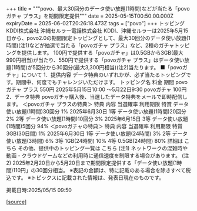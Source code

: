 +++
title = """povo、最大30回分のデータ使い放題(1時間)などが当たる「povoガチャ プラス」を期間限定提供"""
date = 2025-05-15T00:50:00.000Z
expiryDate = 2025-06-02T20:26:18.473Z
tags = ["povo"]
+++
トッピング KDDI株式会社 沖縄セルラー電話株式会社 KDDI、沖縄セルラーは2025年5月15日から、povo2.0の期間限定トッピングとして、最大30回分のデータ使い放題(1時間)(注1)などが抽選で当たる「povoガチャ プラス」など、2種のガチャトッピングを提供します。 100円で提供する「povoガチャ」は0.5GBから3GB(最大990円相当)が当たり、550円で提供する「povoガチャ プラス」はデータ使い放題(1時間)が5回分から30回分(最大3,300円相当)(注2)当たります。 ■「povoガチャ」について 1．提供内容 データ特典のいずれかが、必ず当たるトッピングです。期間中、何度でもチャレンジいただけます。 トッピング名 料金 期間 povoガチャ プラス 550円 2025年5月15日10:00 ～5月22日9:30 povoガチャ 100円 2．データ特典 povoガチャ購入後、当選したデータ特典をメールで即時配信します。 ＜povoガチャ プラスの特典＞ 特典 内容 当選確率 利用期限 特賞 データ使い放題(1時間)30回分 1% 2025年6月30日 1等 データ使い放題(1時間)20回分 2% 2等 データ使い放題(1時間)10回分 3% 2025年6月15日 3等 データ使い放題(1時間)5回分 94% ＜povoガチャの特典＞ 特典 内容 当選確率 利用期限 特賞 3GB(30日間) 1% 2025年6月30日 1等 データ使い放題(24時間) 3% 2等 データ使い放題(3時間) 6% 3等 1GB(24時間) 10% 4等 0.5GB(24時間) 80% 詳細は こちら その他、提供中のトッピング一覧は こちら (注1) ネットワークの混雑時や動画・クラウドゲームなどの利用時に通信速度を制限する場合があります。 (注2) 2025年2月20日から5月20日まで期間限定提供する「データ使い放題(1時間)110円」の30回分相当。 ※表記の金額は、特に記載のある場合を除きすべて税込です。 ※トピックスに記載された情報は、発表日現在のものです。

掲載日時:2025/05/15 09:50

[[source]](https://povo.jp/news/newsrelease/20250515_02/)
